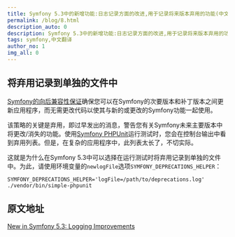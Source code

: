```yaml
---
title: Symfony 5.3中的新增功能:日志记录方面的改进,用于记录将来版本弃用的功能(中文翻译)
permalink: /blog/8.html
description_auto: 0
description: Symfony 5.3中的新增功能:日志记录方面的改进,用于记录将来版本弃用的功能
tags: symfony,中文翻译
author_no: 1
img_all: 0
---
```


## 将弃用记录到单独的文件中

[Symfony的向后兼容性保证](https://symfony.com/doc/current/contributing/code/bc.html)确保您可以在Symfony的次要版本和补丁版本之间更新应用程序，而无需更改代码以使其与新的或更改的Symfony功能一起使用。

该策略的关键是弃用，即过早发出的消息，警告您有关Symfony未来主要版本中将更改/消失的功能。使用[Symfony PHPUnit](https://symfony.com/doc/current/components/phpunit_bridge.html)运行测试时，您会在控制台输出中看到弃用列表。但是，在复杂的应用程序中，此列表太长了，不切实际。

这就是为什么在Symfony 5.3中可以选择在运行测试时将弃用记录到单独的文件中。为此，请使用环境变量的`newlogFile`选项`SYMFONY_DEPRECATIONS_HELPER`：

```text
SYMFONY_DEPRECATIONS_HELPER='logFile=/path/to/deprecations.log' ./vendor/bin/simple-phpunit
```

## 原文地址

[New in Symfony 5.3: Logging Improvements](https://symfony.com/blog/new-in-symfony-5-3-logging-improvements)